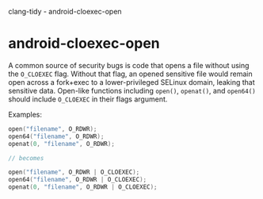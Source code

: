 clang-tidy - android-cloexec-open

</div>

# android-cloexec-open

A common source of security bugs is code that opens a file without using
the `O_CLOEXEC` flag. Without that flag, an opened sensitive file would
remain open across a fork+exec to a lower-privileged SELinux domain,
leaking that sensitive data. Open-like functions including `open()`,
`openat()`, and `open64()` should include `O_CLOEXEC` in their flags
argument.

Examples:

``` c++
open("filename", O_RDWR);
open64("filename", O_RDWR);
openat(0, "filename", O_RDWR);

// becomes

open("filename", O_RDWR | O_CLOEXEC);
open64("filename", O_RDWR | O_CLOEXEC);
openat(0, "filename", O_RDWR | O_CLOEXEC);
```
